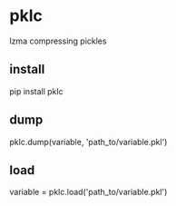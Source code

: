 # pklc
lzma compressing pickles

## install
pip install pklc

## dump
pklc.dump(variable, 'path_to/variable.pkl')

## load
variable = pklc.load('path_to/variable.pkl')
